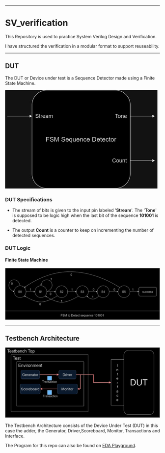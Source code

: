 ________________________________________________________________________________
# SV_verification

This Repository is used to practice System Verilog Design and Verification. 

I have structured the verification in a modular format to support reuseability.
________________________________________________________________________________
## DUT 
The DUT or Device under test is a Sequence Detector made using a Finite State Machine.

![alt text](/docs/images/DUT.jpg)

### DUT Specifications

* The stream of bits is given to the input pin labeled '**Stream**'.
The '**Tone**' is supposed to be logic high when the last bit of the sequence **101001** is detected.

* The output **Count** is a counter to keep on incrementing the number of detected sequences.


### DUT Logic

#### Finite State Machine
![alt text](/docs/images/FSM.jpg)


________________________________________________________________________________
## Testbench Architecture

![alt text](/docs/images/SV_Testbench.jpg)

The Testbench Architecture consists of the Device Under Test (DUT) in this case the adder, the Generator, Driver,Scoreboard, Monitor, Transactions and Interface.

The Program for this repo can also be found on [EDA Playground](https://edaplayground.com/x/vrnN). 